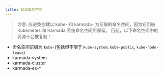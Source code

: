 ```yaml
---
title: 保留命名空间
---
```


> 注意: 应避免创建以 kube- 和 karmada- 为前缀的命名空间，因为它们被 Kubernetes 和 Karmada 系统命名空间所保留。
> 目前，以下命名空间中的资源不会被复制：

- 命名空间前缀为 `kube-`(包括但不限于 `kube-system`, `kube-public`, `kube-node-lease`)
- karmada-system
- karmada-cluster
- karmada-es-*